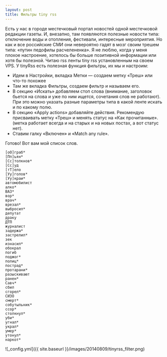 ```yaml
---
layout: post
title: Фильтры tiny rss
---
```


Есть у нас в городе местечковый портал новостей одной местечковой редакции газеты. И, внезапно, там появляются полезные новости типа: отключение воды и отопления, фестивали, интересные мероприятия. Но как и все российские СМИ они невероятно гадят в мозг своим трешем типа: «путин педофилы расчелененка». Я не люблю, когда у меня плохое настроение, хотелось бы больше позитивной информации или хотя бы полезной. Читаю rss ленты tiny rss установленным на своем VPS.
У tinyRss есть полезная функция фильтры, их мы и настроим:

* Идем в Настройки, вкладка Метки — создаем метку «Треш» или что-то похожее
* Там же вкладка Фильтры, создаем фильтр и называем его.
* В секцию «Искать» добавляем стоп слова (внимание, заголовок бьется на слова и уже по ним ищется, сочетания слов не работают). При это можно указать разные параметры типа в какой ленте искать и по какому полю.
* В секцию «Apply actions» добавляйте действия. Рекомендую присваивать метку «Треш» и менять статус на «Как прочитанные». (метка работает всегда и на старых и на новых постах, а вот статус нет).
* Ставим галку «Включен» и «Match any rule».

Готово!
Вот вам мой список слов.

```text
[оО]граб*
[Пп]ьян*
[Сс]толкнов*
[Сс]уд
[тТ]ело
[Уу]голов*
[Уу]краи*
автомобилист
алко*
ВАЗ*
вор*
врач*
врезал*
выбросил*
депутат
драку
ДТП
журналист
задержа*
застрелил*
зек
изнасил*
обокрал
погиб
поджог*
полиц*
пострад*
протарани*
разыскивают
ранен*
Савч*
сбил
сгорел*
СИЗО
смерт*
собутыльник*
ссор*
столкнул*
уби*
угнал*
украл*
умер*
утонул*
наркот*
```

![_config.yml]({{ site.baseurl }}/images/20140809/tinyrss_filter.png)